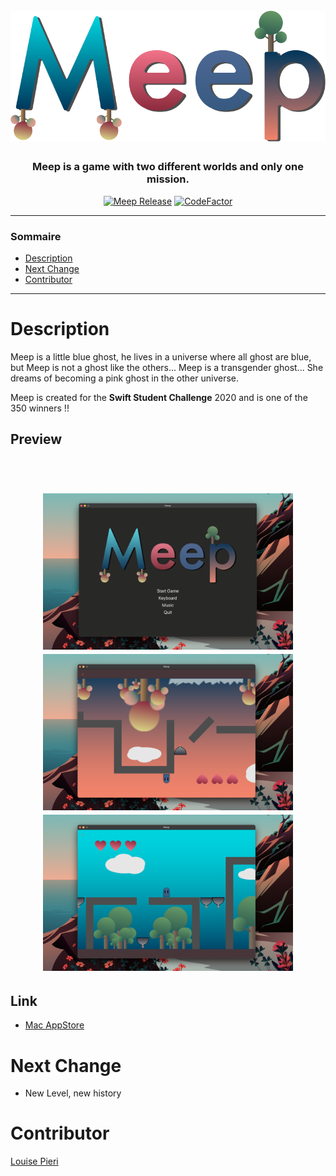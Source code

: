 <h1 align="center">
<br>
<img src="assets/logo.png" alt="Meep Game"  width="600"/>
<br>
</h1>

<h3 align="center">Meep is a game with two different worlds and only one mission.</h3>

<p align="center">
<a href="https://github.com/lpieri/meep/releases"><img alt="Meep Release" src="https://img.shields.io/github/v/release/lpieri/Meep" /></a>
<a href="https://www.codefactor.io/repository/github/lpieri/meep"><img src="https://www.codefactor.io/repository/github/lpieri/meep/badge" alt="CodeFactor" /></a>
</p>

---

### Sommaire
 - [Description](#description)
 - [Next Change](#next-change)
 - [Contributor](#contributor)

---

# Description
Meep is a little blue ghost, he lives in a universe where all ghost are blue, but Meep is not a ghost like the others...
Meep is a transgender ghost... She dreams of becoming a pink ghost in the other universe.

Meep is created for the **Swift Student Challenge** 2020 and is one of the 350 winners !!

## Preview
<h1 align="center">
<br>
<img src="assets/start-screen.png" alt="Start Screen"  width="400"/>
<img src="assets/world-1-screen.png" alt="World 2"  width="400"/>
<img src="assets/world-2-screen.png" alt="World 1"  width="400"/>
<br>
</h1>

## Link
 - [Mac AppStore](https://apps.apple.com/us/app/meep-the-game/id1553783197)

# Next Change
 - New Level, new history

# Contributor
[Louise Pieri](https://github.com/lpieri)
